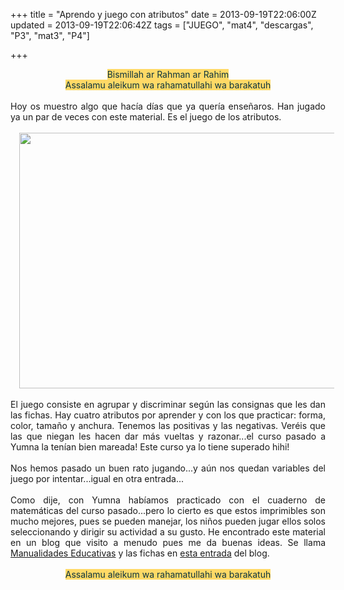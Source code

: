 +++
title = "Aprendo y juego con atributos"
date = 2013-09-19T22:06:00Z
updated = 2013-09-19T22:06:42Z
tags = ["JUEGO", "mat4", "descargas", "P3", "mat3", "P4"]

+++

<div dir="ltr" style="text-align: left;" trbidi="on"><div style="text-align: center;"><span style="background-color: #ffd966; color: #0c343d;">Bismillah ar Rahman ar Rahim</span></div><div style="text-align: center;"><span style="background-color: #ffd966; color: #0c343d;">Assalamu aleikum wa rahamatullahi wa barakatuh</span></div><br /><div style="text-align: justify;">Hoy os muestro algo que hacía días que ya quería enseñaros. Han jugado ya un par de veces con este material. Es el juego de los atributos.</div><div style="text-align: justify;"><br /></div><div class="separator" style="clear: both; text-align: center;"><a href="http://2.bp.blogspot.com/-rD2-aeoJXFk/UjtV1jWOa3I/AAAAAAAAFys/xrtWQ-uywhE/s1600/Atributos.png" imageanchor="1" style="margin-left: 1em; margin-right: 1em;"><img border="0" src="http://2.bp.blogspot.com/-rD2-aeoJXFk/UjtV1jWOa3I/AAAAAAAAFys/xrtWQ-uywhE/s1600/Atributos.png" height="409" width="640" /></a></div><div class="separator" style="clear: both; text-align: center;"><br /></div><div class="separator" style="clear: both; text-align: justify;">El juego consiste en agrupar y discriminar según las consignas que les dan las fichas. Hay cuatro atributos por aprender y con los que practicar: forma, color, tamaño y anchura. Tenemos las positivas y las negativas. Veréis que las que niegan les hacen dar más vueltas y razonar...el curso pasado a Yumna la tenían bien mareada! Este curso ya lo tiene superado hihi!</div><div class="separator" style="clear: both; text-align: justify;"><br /></div><div class="separator" style="clear: both; text-align: justify;">Nos hemos pasado un buen rato jugando...y aún nos quedan variables del juego por intentar...igual en otra entrada...</div><div class="separator" style="clear: both; text-align: justify;"><br /></div><div class="separator" style="clear: both; text-align: justify;">Como dije, con Yumna habíamos practicado con el cuaderno de matemáticas del curso pasado...pero lo cierto es que estos imprimibles son mucho mejores, pues se pueden manejar, los niños pueden jugar ellos solos seleccionando y dirigir su actividad a su gusto. He encontrado este material en un blog que visito a menudo pues me da buenas ideas. Se llama <a href="http://manualidadeseducativas.blogspot.com/">Manualidades Educativas</a> y las fichas en&nbsp;<a href="http://manualidadeseducativas.blogspot.com/2012/12/tarjetas-atributos-bloques-logicos-para.html" style="text-align: left;">esta entrada</a>&nbsp;del blog.</div><br /><div style="text-align: center;"><span style="background-color: #ffd966; color: #0c343d;">Assalamu aleikum wa rahamatullahi wa barakatuh</span></div><div><span style="background-color: #ffd966; color: #0c343d;"><br /></span></div></div>
